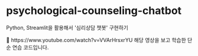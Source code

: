 # psychological-counseling-chatbot
Python, Streamlit을 활용해서 '심리상담 챗봇' 구현하기

<p>
  📌 https://www.youtube.com/watch?v=VVArHrsxrYU
  해당 영상을 보고 학습한 단순 연습 코드입니다.
</p>
